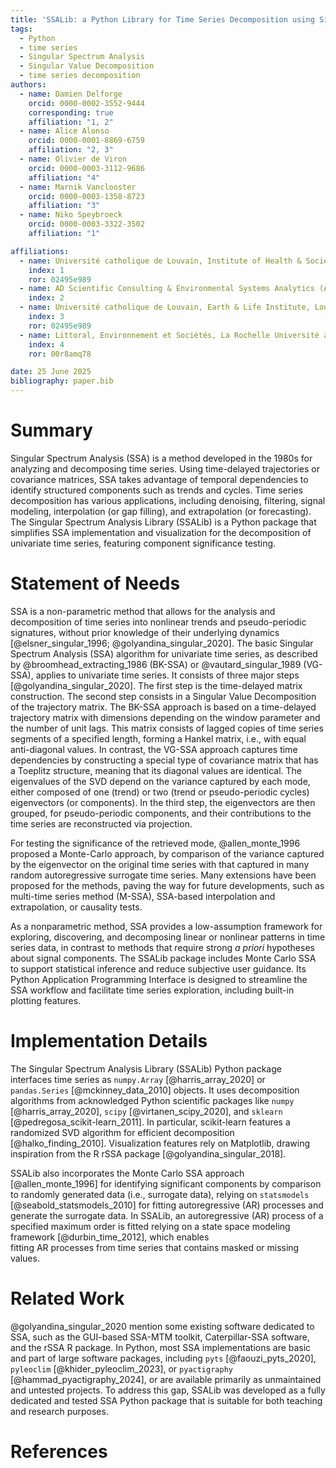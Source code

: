 ```yaml
---
title: 'SSALib: a Python Library for Time Series Decomposition using Singular Spectrum Analysis'
tags:
  - Python
  - time series
  - Singular Spectrum Analysis
  - Singular Value Decomposition
  - time series decomposition
authors:
  - name: Damien Delforge
    orcid: 0000-0002-3552-9444
    corresponding: true
    affiliation: "1, 2"
  - name: Alice Alonso
    orcid: 0000-0001-8869-6759
    affiliation: "2, 3"
  - name: Olivier de Viron
    orcid: 0000-0003-3112-9686
    affiliation: "4"
  - name: Marnik Vanclooster
    orcid: 0000-0003-1358-8723
    affiliation: "3"
  - name: Niko Speybroeck
    orcid: 0000-0003-3322-3502
    affiliation: "1"

affiliations:
  - name: Université catholique de Louvain, Institute of Health & Society, Brussels, Belgium.
    index: 1
    ror: 02495e989
  - name: AD Scientific Consulting & Environmental Systems Analytics (ADSCIAN), Brussels, Belgium.
    index: 2
  - name: Université catholique de Louvain, Earth & Life Institute, Louvain-la-Neuve, Belgium.
    index: 3
    ror: 02495e989
  - name: Littoral, Environnement et Sociétés, La Rochelle Université and CNRS (UMR7266), La Rochelle, France
    index: 4
    ror: 00r8amq78

date: 25 June 2025
bibliography: paper.bib
---
```


# Summary

Singular Spectrum Analysis (SSA) is a method developed in the 1980s for
analyzing and decomposing time series. Using time-delayed
trajectories or covariance matrices, SSA takes advantage of temporal
dependencies to identify structured components such as trends and cycles.
Time series decomposition has various applications, including denoising,
filtering, signal modeling, interpolation (or gap filling), and extrapolation
(or forecasting). The Singular Spectrum Analysis Library (SSALib) is a Python
package that simplifies SSA implementation and visualization for the
decomposition of univariate time series, featuring component significance
testing.

# Statement of Needs

SSA is a non-parametric method that allows for the analysis and decomposition of
time series into nonlinear trends and pseudo-periodic signatures, without prior
knowledge of their underlying dynamics
[@elsner_singular_1996; @golyandina_singular_2020]. The basic Singular Spectrum
Analysis (SSA) algorithm for univariate time series, as described by
@broomhead_extracting_1986 (BK-SSA) or @vautard_singular_1989 (VG-SSA), applies
to univariate time series. It consists of three major steps
[@golyandina_singular_2020]. The first step is the time-delayed matrix
construction. The second step consists in a Singular Value Decomposition of the
trajectory matrix. The BK-SSA approach is based on a time-delayed trajectory
matrix with dimensions depending on the window parameter and the number of unit
lags. This matrix consists of lagged copies of time series segments of a
specified length, forming a Hankel matrix, i.e., with equal anti-diagonal
values. In contrast, the VG-SSA approach captures time dependencies by
constructing a special type of covariance matrix that has a Toeplitz structure,
meaning that its diagonal values are identical. The eigenvalues of the SVD
depend on the variance captured by each mode, either composed of one (trend) or
two (trend or pseudo-periodic cycles) eigenvectors (or components). In the
third step, the eigenvectors are then grouped, for pseudo-periodic components,
and their contributions to the time series are reconstructed via projection.

For testing the significance of the retrieved mode, @allen_monte_1996 
proposed a Monte-Carlo approach, by comparison of the variance captured by the 
eigenvector on the original time series with that captured in many random 
autoregressive surrogate time series. Many extensions have been proposed for 
the methods, paving the way for future developments, such as multi-time 
series method (M-SSA), SSA-based interpolation and extrapolation, or causality 
tests.

As a nonparametric method, SSA provides a low-assumption framework for
exploring, discovering, and decomposing linear or nonlinear patterns in time
series data, in contrast to methods that require strong _a priori_ hypotheses
about signal components. The SSALib package includes Monte Carlo SSA to support
statistical inference and reduce subjective user guidance. Its Python
Application Programming Interface is designed to streamline the SSA workflow and
facilitate time series exploration, including built-in plotting features.

# Implementation Details

The Singular Spectrum Analysis Library (SSALib) Python package interfaces
time series as `numpy.Array` [@harris_array_2020] or `pandas.Series`
[@mckinney_data_2010] objects. It uses decomposition algorithms from
acknowledged Python scientific packages like `numpy` [@harris_array_2020],
`scipy` [@virtanen_scipy_2020], and `sklearn` [@pedregosa_scikit-learn_2011].
In particular, scikit-learn features a randomized SVD algorithm for efficient
decomposition [@halko_finding_2010]. Visualization features rely on
Matplotlib, drawing inspiration from the R rSSA package
[@golyandina_singular_2018].

SSALib also incorporates the Monte Carlo SSA approach [@allen_monte_1996] for
identifying significant components by comparison to randomly generated data
(i.e., surrogate data), relying on `statsmodels` [@seabold_statsmodels_2010]
for fitting autoregressive (AR) processes and generate the surrogate data. In
SSALib, an autoregressive (AR) process of a specified maximum order is fitted
relying on a state space modeling framework [@durbin_time_2012], which enables  
fitting AR processes from time series that contains masked or missing values.

# Related Work

@golyandina_singular_2020 mention some existing software dedicated to
SSA, such as the GUI-based SSA-MTM toolkit, Caterpillar-SSA software, and the
rSSA R package. In Python, most SSA implementations are basic and part of large
software packages, including `pyts` [@faouzi_pyts_2020], `pyleoclim`
[@khider_pyleoclim_2023], or `pyactigraphy` [@hammad_pyactigraphy_2024], or are
available primarily as unmaintained and untested projects. To address this gap,
SSALib was developed as a fully dedicated and tested SSA Python package
that is suitable for both teaching and research purposes.

# References
